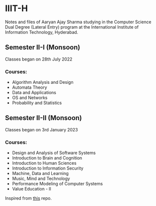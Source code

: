 # IIIT-H

Notes and files of Aaryan Ajay Sharma studying in the Computer Science Dual Degree (Lateral Entry) program at the International Institute of Information Technology, Hyderabad.

## Semester II-I (Monsoon)
Classes began on 28th July 2022

### Courses:
- Algorithm Analysis and Design
- Automata Theory
- Data and Applications
- OS and Networks
- Probability and Statistics

## Semester II-II (Monsoon)
Classes began on 3rd January 2023

### Courses:
- Design and Analysis of Software Systems
- Introduction to Brain and Cognition
- Introduction to Human Sciences
- Introduction to Information Security
- Machine, Data and Learning
- Music, Mind and Technology
- Performance Modeling of Computer Systems
- Value Education - II


Inspired from [this](https://github.com/george-paul/iiit-h) repo.
